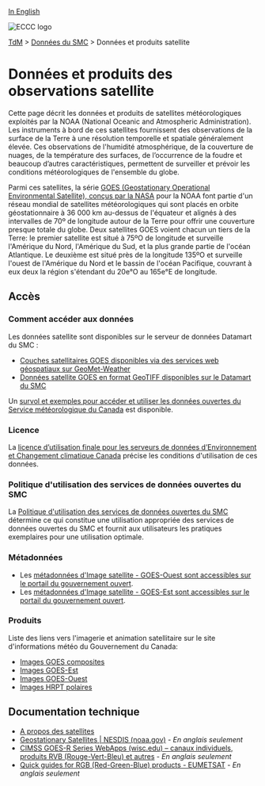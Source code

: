 [In English](readme_satellite_en.md)

![ECCC logo](../../img_eccc-logo.png)

[TdM](../../readme_fr.md) > [Données du SMC](../readme_fr.md) > Données et produits satellite

# Données et produits des observations satellite

Cette page décrit les données et produits de satellites météorologiques exploités par la NOAA (National Oceanic and Atmospheric Administration). Les instruments à bord de ces satellites fournissent des observations de la surface de la Terre à une résolution temporelle et spatiale généralement élevée. Ces observations de l'humidité atmosphérique, de la couverture de nuages, de la température des surfaces, de l’occurrence de la foudre et beaucoup d’autres caractéristiques, permettent de surveiller et prévoir les conditions météorologiques de l'ensemble du globe.

Parmi ces satellites, la série [GOES (Geostationary Operational Environmental Satellite), conçus par la NASA](https://science.nasa.gov/mission/goes/) pour la NOAA font partie d'un réseau mondial de satellites météorologiques qui sont placés en orbite géostationnaire à 36 000 km au-dessus de l'équateur et alignés à des intervalles de 70º de longitude autour de la Terre pour offrir une couverture presque totale du globe. Deux satellites GOES voient chacun un tiers de la Terre: le premier satellite est situé à 75ºO de longitude et surveille l'Amérique du Nord, l'Amérique du Sud, et la plus grande partie de l'océan Atlantique. Le deuxième est situé près de la longitude 135ºO et surveille l'ouest de l'Amérique du Nord et le bassin de l'océan Pacifique, couvrant à eux deux la région s'étendant du 20e°O au 165e°E de longitude.

## Accès

### Comment accéder aux données

Les données satellite sont disponibles sur le serveur de données Datamart du SMC :

* [Couches satellitaires GOES disponibles via des services web géospatiaux sur GeoMet-Weather](readme_satellite_geomet_fr.md)
* [Données satellite GOES en format GeoTIFF disponibles sur le Datamart du SMC](readme_satellite-datamart_fr.md)

Un [survol et exemples pour accéder et utiliser les données ouvertes du Service météorologique du Canada](../../usage/readme_fr.md) est disponible.

### Licence

La [licence d’utilisation finale pour les serveurs de données d’Environnement et Changement climatique Canada](../../licence/readme_fr.md) précise les conditions d'utilisation de ces données.

### Politique d'utilisation des services de données ouvertes du SMC

La [Politique d'utilisation des services de données ouvertes du SMC](../../usage-policy/readme_fr.md) détermine ce qui constitue une utilisation appropriée des services de données ouvertes du SMC et fournit aux utilisateurs les pratiques exemplaires pour une utilisation optimale.

### Métadonnées

* Les [métadonnées d'Image satellite - GOES-Ouest sont accessibles sur le portail du gouvernement ouvert](https://ouvert.canada.ca/data/fr/dataset/bde9b113-ab40-4d7f-a501-5cbb0b55805c).
* Les [métadonnées d'Image satellite - GOES-Est sont accessibles sur le portail du gouvernement ouvert](https://ouvert.canada.ca/data/fr/dataset/4564cbf5-9de5-4521-b007-a20d73ad6f89).

### Produits

Liste des liens vers l'imagerie et animation satellitaire sur le site d'informations météo du Gouvernement du Canada:

* [Images GOES composites](https://meteo.gc.ca/satellite/index_f.html#goes_composites)
* [Images GOES-Est](https://meteo.gc.ca/satellite/index_f.html#goes_east)
* [Images GOES-Ouest](https://meteo.gc.ca/satellite/index_f.html#goes_west)
* [Images HRPT polaires](https://meteo.gc.ca/satellite/index_f.html#hrpt)

## Documentation technique

* [A propos des satellites](https://www.canada.ca/fr/environnement-changement-climatique/services/conditions-meteorologiques-ressources-outils-generaux/satellites.html)
* [Geostationary Satellites | NESDIS (noaa.gov)](https://www.nesdis.noaa.gov/our-satellites/currently-flying/geostationary-satellites) - _En anglais seulement_
* [CIMSS GOES-R Series WebApps (wisc.edu) – canaux individuels, produits RVB (Rouge-Vert-Bleu) et autres](https://cimss.ssec.wisc.edu/goes/GOESR_QuickGuides.html) -  _En anglais seulement_
* [Quick guides for RGB (Red-Green-Blue) products - EUMETSAT](https://resources.eumetrain.org/rgb_quick_guides/index.html) - _En anglais seulement_ 

  
